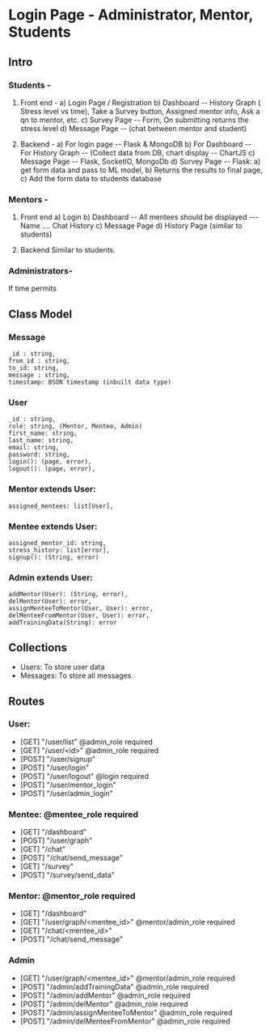 # Login Page - Administrator, Mentor, Students

## Intro
### Students - 
1) Front end - 
a) Login Page / Registration
b) Dashboard  -- History Graph ( Stress level vs time), Take a Survey button, Assigned mentor info, Ask a qn to mentor, etc.
c) Survey Page -- Form, On submitting returns the stress level
d) Message Page -- (chat between mentor and student)


2) Backend -
a) For login page -- Flask & MongoDB
b) For Dashboard -- For History Graph -- (Collect data from DB, chart display -- ChartJS
c) Message Page -- Flask, SocketIO, MongoDb
d) Survey Page -- Flask: a) get form data and pass to ML model, b) Returns the results to final page, c) Add the form data to students database


### Mentors -
1) Front end
a) Login
b) Dashboard -- All mentees should be displayed --- Name .... Chat History
c) Message Page
d) History Page
(similar to students)

2) Backend
Similar to students.

### Administrators-
If time permits

## Class Model
### Message
	_id : string,
	from_id : string,
	to_id: string,
	message : string,
	timestamp: BSON timestamp (inbuilt data type)

### User
	_id : string,
	role: string, (Mentor, Mentee, Admin)
	first_name: string,
	last_name: string,
	email: string,
	password: string,
	login(): (page, error),
	logout(): (page, error),

### Mentor extends User:
	assigned_mentees: list[User],

### Mentee extends User:
	assigned_mentor_id: string,
	stress_history: list[error],
	signup(): (String, error)

### Admin extends User:
    addMentor(User): (String, error),
	delMentor(User): error,
	assignMenteeToMentor(User, User): error,
	delMenteeFromMentor(User, User): error,
	addTrainingData(String): error

## Collections
- Users: To store user data
- Messages: To store all messages

## Routes
### User: 
- [GET] "/user/list"		    @admin_role required
- [GET] "/user/\<id>"		    @admin_role required
- [POST] "/user/signup"
- [POST] "/user/login"
- [POST] "/user/logout"         @login required
- [POST] "/user/mentor_login"
- [POST] "/user/admin_login"

### Mentee: @mentee_role required
- [GET] "/dashboard"
- [POST] "/user/graph"
- [GET] "/chat"
- [POST] "/chat/send_message"
- [GET] "/survey"
- [POST] "/survey/send_data"

### Mentor: @mentor_role required
- [GET] "/dashboard"
- [GET] "/user/graph/\<mentee\_id>" @mentor/admin_role required
- [GET] "/chat/\<mentee_id>"
- [POST] "/chat/send_message"

### Admin
- [GET] "/user/graph/\<mentee\_id>"  @mentor/admin_role required
- [POST] "/admin/addTrainingData"	        @admin_role required
- [POST] "/admin/addMentor"		        @admin_role required
- [POST] "/admin/delMentor"		        @admin_role required
- [POST] "/admin/assignMenteeToMentor"	@admin_role required
- [POST] "/admin/delMenteeFromMentor"	    @admin_role required

